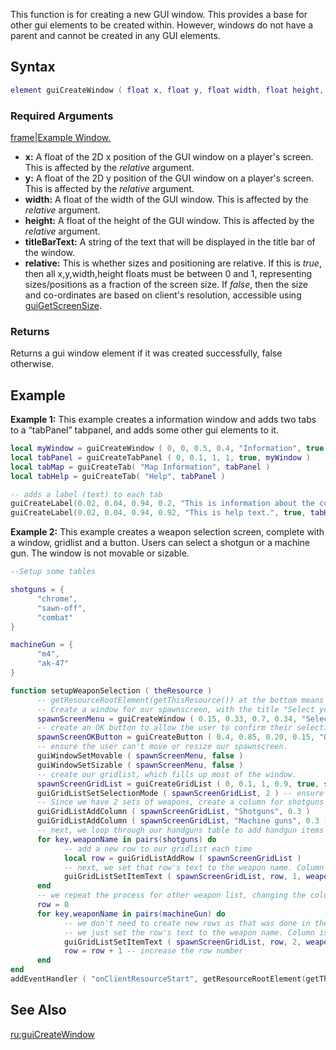 This function is for creating a new GUI window. This provides a base for other gui elements to be created within. However, windows do not have a parent and cannot be created in any GUI elements.

Syntax
------

``` lua
element guiCreateWindow ( float x, float y, float width, float height, string titleBarText, bool relative )
```

### Required Arguments

[frame|Example Window.](/docs/Image:gui-window.png.md "wikilink")

-   **x:** A float of the 2D x position of the GUI window on a player's screen. This is affected by the *relative* argument.
-   **y:** A float of the 2D y position of the GUI window on a player's screen. This is affected by the *relative* argument.
-   **width:** A float of the width of the GUI window. This is affected by the *relative* argument.
-   **height:** A float of the height of the GUI window. This is affected by the *relative* argument.
-   **titleBarText:** A string of the text that will be displayed in the title bar of the window.
-   **relative:** This is whether sizes and positioning are relative. If this is *true*, then all x,y,width,height floats must be between 0 and 1, representing sizes/positions as a fraction of the screen size. If *false*, then the size and co-ordinates are based on client's resolution, accessible using [guiGetScreenSize](/docs/guiGetScreenSize.md "wikilink").

### Returns

Returns a gui window element if it was created successfully, false otherwise.

Example
-------

**Example 1:** This example creates a information window and adds two tabs to a “tabPanel” tabpanel, and adds some other gui elements to it.

``` lua
local myWindow = guiCreateWindow ( 0, 0, 0.5, 0.4, "Information", true )  -- create a window which has "Information" in the title bar.
local tabPanel = guiCreateTabPanel ( 0, 0.1, 1, 1, true, myWindow )       -- create a tab panel which fills the whole window
local tabMap = guiCreateTab( "Map Information", tabPanel )                -- create a tab named "Map Information" on 'tabPanel'
local tabHelp = guiCreateTab( "Help", tabPanel )                          -- create another tab named "Help" on 'tabPanel'

-- adds a label (text) to each tab
guiCreateLabel(0.02, 0.04, 0.94, 0.2, "This is information about the current map", true, tabMap)
guiCreateLabel(0.02, 0.04, 0.94, 0.92, "This is help text.", true, tabHelp)
```

**Example 2:** This example creates a weapon selection screen, complete with a window, gridlist and a button. Users can select a shotgun or a machine gun. The window is not movable or sizable.

``` lua
--Setup some tables

shotguns = {
      "chrome",
      "sawn-off",
      "combat"
}

machineGun = {
      "m4",
      "ak-47"
}

function setupWeaponSelection ( theResource )
      -- getResourceRootElement(getThisResource()) at the bottom means it will only create the gui on this resource start
      -- Create a window for our spawnscreen, with the title "Select your weapons".
      spawnScreenMenu = guiCreateWindow ( 0.15, 0.33, 0.7, 0.34, "Select your weapons", true )
      -- create an OK button to allow the user to confirm their selections, and attach it to the confirmSelection function
      spawnScreenOKButton = guiCreateButton ( 0.4, 0.85, 0.20, 0.15, "OK", true, spawnScreenMenu )
      -- ensure the user can't move or resize our spawnscreen.
      guiWindowSetMovable ( spawnScreenMenu, false )
      guiWindowSetSizable ( spawnScreenMenu, false )
      -- create our gridlist, which fills up most of the window.
      spawnScreenGridList = guiCreateGridList ( 0, 0.1, 1, 0.9, true, spawnScreenMenu )
      guiGridListSetSelectionMode ( spawnScreenGridList, 2 ) -- ensure the selection mode is one per column
      -- Since we have 2 sets of weapons, create a column for shotguns and one for machine guns
      guiGridListAddColumn ( spawnScreenGridList, "Shotguns", 0.3 )
      guiGridListAddColumn ( spawnScreenGridList, "Machine guns", 0.3 )
      -- next, we loop through our handguns table to add handgun items to the gridlist
      for key,weaponName in pairs(shotguns) do
            -- add a new row to our gridlist each time
            local row = guiGridListAddRow ( spawnScreenGridList )
            -- next, we set that row's text to the weapon name. Column is 1 since the "Shotguns" column was created first.
            guiGridListSetItemText ( spawnScreenGridList, row, 1, weaponName, false, false )
      end
      -- we repeat the process for other weapon list, changing the column number
      row = 0
      for key,weaponName in pairs(machineGun) do
            -- we don't need to create new rows as that was done in the previous loop
            -- we just set the row's text to the weapon name. Column is 2 since the "Machine guns" column was created second.
            guiGridListSetItemText ( spawnScreenGridList, row, 2, weaponName, false, false )
            row = row + 1 -- increase the row number
      end
end
addEventHandler ( "onClientResourceStart", getResourceRootElement(getThisResource()), setupWeaponSelection )
```

See Also
--------

[ru:guiCreateWindow](/docs/ru:guiCreateWindow.md "wikilink")
